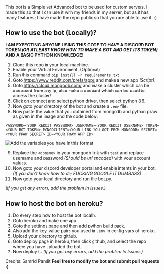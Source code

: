 This bot is a Simple yet Advanced bot to be used for custom servers. I made this so that I can use it with my friends in my server, but as it has many features; I have made the repo public so that you are able to use it. :)

## How to use the bot (Locally)?
**I AM EXPECTING ANYONE USING THIS CODE TO HAVE A DISCORD BOT TOKEN *(OR ATLEAST KNOW HOW TO MAKE A BOT AND GET ITS TOKEN)* AND A BASIC PYTHON KNOWLEDGE!**
1. Clone this repo in your local machine.
2. Enable your Virtual Environment. (Optional)
3. Run this command `pip install -r requirements.txt` 
4. Goto https://www.reddit.com/prefs/apps and make a new app *(Script)*.
5. Goto https://cloud.mongodb.com/ and make a cluster which can be accessed from any ip, also make a account which can be used to access the cluster!
6. Click on connect and select python driver, then select python 3.6.
7. Now goto your directory of the bot and create a `.env` file.
8. Now paste the value that you obtained from mongodb and python praw as given in the image and the code below:

``PASSWORD=<YOUR REDDIT PASSWORD>
USERNAME=<YOUR REDDIT USERNAME>
TOKEN=<YOUR BOT TOKEN>
MONGOCLIENT=<YOUR LINK YOU GOT FROM MONGODB>
SECRET=<YOUR PRAW SECRET>
ID=<YOUR PRAW APP ID>``

![Add the variables you have in this format](https://i.ibb.co/rxwvNjx/env.png)

9. Replace the `<dbname>` in your mongodb link with `test` and replace username and password *(Should be url encoded)* with your account values.
10. Now goto your discord developer portal and enable intents in your bot. *(If you don't know how to do; FUCKING GOOGLE IT DUMBASS)*
11. Now goto your local directory and run the bot.py.

*(If you get any errors, add the problem in issues.)*

## How to host the bot on heroku?
1. Do every step how to host the bot locally.
2. Goto heroku and make one app.
3. Goto the settings page and then add python build pack.
4. Also add the key, value pairs you used in `.env` in config vars of heroku.
5. Upload your directory to github.
6. Goto deploy page in heroku, then click github, and select the repo where you have uploaded the bot.
7. Now deploy it.
*(If you get any errors, add the problem in issues.)*

Credits: Samrid Pandit
**Feel free to modify the bot and submit pull requests :)**

